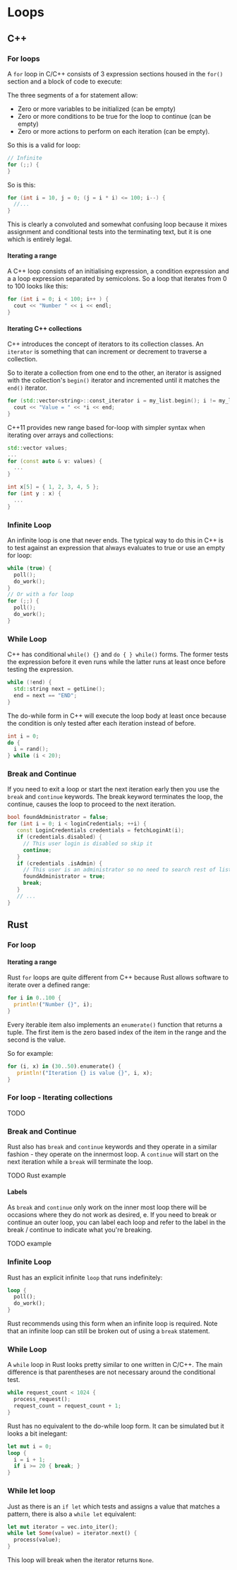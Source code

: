 # Loops

## C++

### For loops

A `for` loop in C/C++ consists of 3 expression sections housed in the `for()` section and a block of code to execute:

The three segments of a for statement allow:

* Zero or more variables to be initialized \(can be empty\)
* Zero or more conditions to be true for the loop to continue \(can be empty\)
* Zero or more actions to perform on each iteration \(can be empty\).

So this is a valid for loop:

```cpp
// Infinite
for (;;) {
}
```

So is this:

```cpp
for (int i = 10, j = 0; (j = i * i) <= 100; i--) {
  //...
}
```

This is clearly a convoluted and somewhat confusing loop because it mixes assignment and conditional tests into the terminating text, but it is one which is entirely legal.

#### Iterating a range

A C++ loop consists of an initialising expression, a condition expression and a a loop expression separated by semicolons. So a loop that iterates from 0 to 100 looks like this:

```cpp
for (int i = 0; i < 100; i++ ) {
  cout << "Number " << i << endl;
}
```

#### Iterating C++ collections

C++ introduces the concept of iterators to its collection classes. An `iterator` is something that can increment or decrement to traverse a collection.

So to iterate a collection from one end to the other, an iterator is assigned with the collection's `begin()` iterator and incremented until it matches the `end()` iterator.

```cpp
for (std::vector<string>::const_iterator i = my_list.begin(); i != my_list.end(); ++i ) {
  cout << "Value = " << *i << end;
}
```

C++11 provides new range based for-loop with simpler syntax when iterating over arrays and collections:

```cpp
std::vector values;
...
for (const auto & v: values) {
  ...
}

int x[5] = { 1, 2, 3, 4, 5 };
for (int y : x) {
  ...
}
```

### Infinite Loop

An infinite loop is one that never ends. The typical way to do this in C++ is to test against an expression that always evaluates to true or use an empty for loop:

```cpp
while (true) {
  poll();
  do_work();
}
// Or with a for loop
for (;;) {
  poll();
  do_work();
}
```

### While Loop

C++ has conditional `while() {}` and `do { } while()` forms. The former tests the expression before it even runs while the latter runs at least once before testing the expression.

```cpp
while (!end) {
  std::string next = getLine();
  end = next == "END";
}
```

The do-while form in C++ will execute the loop body at least once because the condition is only tested after each iteration instead of before.

```cpp
int i = 0;
do {
  i = rand();
} while (i < 20);
```

### Break and Continue

If you need to exit a loop or start the next iteration early then you use the `break` and `continue` keywords. The break keyword terminates the loop, the continue, causes the loop to proceed to the next iteration.

```cpp
bool foundAdministrator = false;
for (int i = 0; i < loginCredentials; ++i) {
   const LoginCredentials credentials = fetchLoginAt(i);
   if (credentials.disabled) {
     // This user login is disabled so skip it
     continue;
   }
   if (credentials .isAdmin) {
     // This user is an administrator so no need to search rest of list
     foundAdministrator = true;
     break;
   }
   // ...   
}
```

## Rust

### For loop

#### Iterating a range

Rust `for` loops are quite different from C++ because Rust allows software to iterate over a defined range:

```rust
for i in 0..100 {
  println!("Number {}", i);
}
```

Every iterable item also implements an `enumerate()` function that returns a tuple. The first item is the zero based index of the item in the range and the second is the value.

So for example:

```rust
for (i, x) in (30..50).enumerate() {
   println!("Iteration {} is value {}", i, x);
}
```

### For loop - Iterating collections

TODO

### Break and Continue

Rust also has `break` and `continue` keywords and they operate in a similar fashion - they operate on the innermost loop. A `continue` will start on the next iteration while a `break` will terminate the loop.

TODO Rust example

#### Labels

As `break` and `continue` only work on the inner most loop there will be occasions where they do not work as desired, e. If you need to break or continue an outer loop, you can label each loop and refer to the label in the break / continue to indicate what you're breaking.

TODO example

### Infinite Loop

Rust has an explicit infinite `loop` that runs indefinitely:

```rust
loop {
  poll();
  do_work();
}
```

Rust recommends using this form when an infinite loop is required. Note that an infinite loop can still be broken out of using a `break` statement.

### While Loop

A `while` loop in Rust looks pretty similar to one written in C/C++. The main difference is that parentheses are not necessary around the conditional test.

```rust
while request_count < 1024 {
  process_request();
  request_count = request_count + 1;
}
```

Rust has no equivalent to the do-while loop form. It can be simulated but it looks a bit inelegant:

```rust
let mut i = 0;
loop {
  i = i + 1;
  if i >= 20 { break; }
}
```

### While let loop

Just as there is an `if let` which tests and assigns a value that matches a pattern, there is also a `while let` equivalent:

```rust
let mut iterator = vec.into_iter();
while let Some(value) = iterator.next() {
  process(value);
}
```

This loop will break when the iterator returns `None`.

